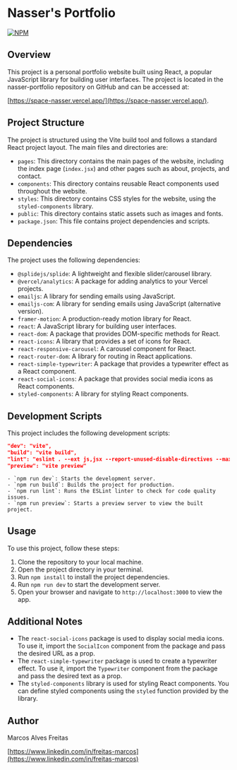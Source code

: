 
# Nasser's Portfolio
[![NPM](https://img.shields.io/npm/l/react)](https://github.com/Freitas-MA/nasser-portfolio/blob/main/LICENSE.md) 

## Overview

This project is a personal portfolio website built using React, a popular JavaScript library for building user interfaces. The project is located in the nasser-portfolio repository on GitHub and can be accessed at:

[https://space-nasser.vercel.app/](https://space-nasser.vercel.app/).

## Project Structure

The project is structured using the Vite build tool and follows a standard React project layout. The main files and directories are:

- `pages`: This directory contains the main pages of the website, including the index page (`index.jsx`) and other pages such as about, projects, and contact.
- `components`: This directory contains reusable React components used throughout the website.
- `styles`: This directory contains CSS styles for the website, using the `styled-components` library.
- `public`: This directory contains static assets such as images and fonts.
- `package.json`: This file contains project dependencies and scripts.

## Dependencies

The project uses the following dependencies:

- `@splidejs/splide`: A lightweight and flexible slider/carousel library.
- `@vercel/analytics`: A package for adding analytics to your Vercel projects.
- `emailjs`: A library for sending emails using JavaScript.
- `emailjs-com`: A library for sending emails using JavaScript (alternative version).
- `framer-motion`: A production-ready motion library for React.
- `react`: A JavaScript library for building user interfaces.
- `react-dom`: A package that provides DOM-specific methods for React.
- `react-icons`: A library that provides a set of icons for React.
- `react-responsive-carousel`: A carousel component for React.
- `react-router-dom`: A library for routing in React applications.
- `react-simple-typewriter`: A package that provides a typewriter effect as a React component.
- `react-social-icons`: A package that provides social media icons as React components.
- `styled-components`: A library for styling React components.

## Development Scripts

This project includes the following development scripts:

```json
"dev": "vite",
"build": "vite build",
"lint": "eslint . --ext js,jsx --report-unused-disable-directives --max-warnings 0",
"preview": "vite preview"
```

```
- `npm run dev`: Starts the development server.
- `npm run build`: Builds the project for production.
- `npm run lint`: Runs the ESLint linter to check for code quality issues.
- `npm run preview`: Starts a preview server to view the built project.
```

## Usage

To use this project, follow these steps:

1. Clone the repository to your local machine.
2. Open the project directory in your terminal.
3. Run `npm install` to install the project dependencies.
4. Run `npm run dev` to start the development server.
5. Open your browser and navigate to `http://localhost:3000` to view the app.

## Additional Notes

- The `react-social-icons` package is used to display social media icons. To use it, import the `SocialIcon` component from the package and pass the desired URL as a prop.
- The `react-simple-typewriter` package is used to create a typewriter effect. To use it, import the `Typewriter` component from the package and pass the desired text as a prop.
- The `styled-components` library is used for styling React components. You can define styled components using the `styled` function provided by the library.

## Author

Marcos Alves Freitas

[https://www.linkedin.com/in/freitas-marcos](https://www.linkedin.com/in/freitas-marcos)
